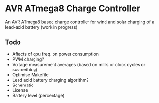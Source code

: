 # AVR ATmega8 Charge Controller

An AVR ATmega8 based charge controller for wind and solar charging of a lead-acid battery (work in progress)

## Todo

- Affects of cpu freq. on power consumption
- PWM charging?
- Voltage measurement averages (based on millis or clock cycles or soomething)
- Optimise Makefile
- Lead acid battery charging algorithm?
- Schematic
- License
- Battery level (percentage)
